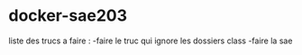 # docker-sae203

liste des trucs a faire :
  -faire le truc qui ignore les dossiers class
  -faire la sae

